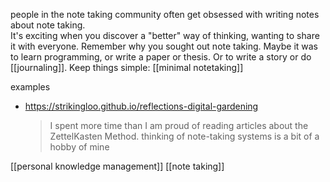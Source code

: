 people in the note taking community often get obsessed with writing notes about note taking.  
It's exciting when you discover a "better" way of thinking, wanting to share it with everyone. 
Remember why you sought out note taking. Maybe it was to learn programming, or write a paper or thesis. Or to write a story or do [[journaling]].
Keep things simple: [[minimal notetaking]]

examples
- https://strikingloo.github.io/reflections-digital-gardening
  > I spent more time than I am proud of reading articles about the ZettelKasten Method.
  > thinking of note-taking systems is a bit of a hobby of mine
  
[[personal knowledge management]]
[[note taking]]